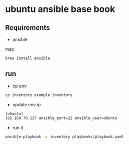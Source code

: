# ubuntu ansible base book

## Requirements

- ansible

mac

```bash
brew install ansible
```

## run

- cp env

```bash
cp inventory.example inventory
```

- update env ip

```bash
[ubuntu]
192.168.70.127 ansible_port=22 ansible_user=ubuntu
```

- run it

```bash
ansible-playbook -i inventory playbooks/playbook.yaml
```
